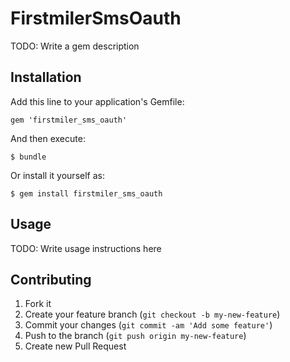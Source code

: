 # FirstmilerSmsOauth

TODO: Write a gem description

## Installation

Add this line to your application's Gemfile:

    gem 'firstmiler_sms_oauth'

And then execute:

    $ bundle

Or install it yourself as:

    $ gem install firstmiler_sms_oauth

## Usage

TODO: Write usage instructions here

## Contributing

1. Fork it
2. Create your feature branch (`git checkout -b my-new-feature`)
3. Commit your changes (`git commit -am 'Add some feature'`)
4. Push to the branch (`git push origin my-new-feature`)
5. Create new Pull Request
